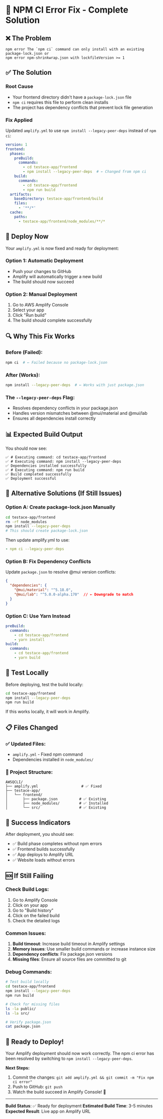 # 🔧 NPM CI Error Fix - Complete Solution

## ❌ The Problem
```
npm error The `npm ci` command can only install with an existing package-lock.json or
npm error npm-shrinkwrap.json with lockfileVersion >= 1
```

## ✅ The Solution

### Root Cause
- Your frontend directory didn't have a `package-lock.json` file
- `npm ci` requires this file to perform clean installs
- The project has dependency conflicts that prevent lock file generation

### Fix Applied
Updated `amplify.yml` to use `npm install --legacy-peer-deps` instead of `npm ci`:

```yaml
version: 1
frontend:
  phases:
    preBuild:
      commands:
        - cd testace-app/frontend
        - npm install --legacy-peer-deps  # ← Changed from npm ci
    build:
      commands:
        - cd testace-app/frontend
        - npm run build
  artifacts:
    baseDirectory: testace-app/frontend/build
    files:
      - '**/*'
  cache:
    paths:
      - testace-app/frontend/node_modules/**/*
```

## 🚀 Deploy Now

Your `amplify.yml` is now fixed and ready for deployment:

### Option 1: Automatic Deployment
- Push your changes to GitHub
- Amplify will automatically trigger a new build
- The build should now succeed

### Option 2: Manual Deployment
1. Go to AWS Amplify Console
2. Select your app
3. Click "Run build"
4. The build should complete successfully

## 🔍 Why This Fix Works

### Before (Failed):
```bash
npm ci  # ← Failed because no package-lock.json
```

### After (Works):
```bash
npm install --legacy-peer-deps  # ← Works with just package.json
```

### The `--legacy-peer-deps` Flag:
- Resolves dependency conflicts in your package.json
- Handles version mismatches between @mui/material and @mui/lab
- Ensures all dependencies install correctly

## 📊 Expected Build Output

You should now see:
```
✅ # Executing command: cd testace-app/frontend
✅ # Executing command: npm install --legacy-peer-deps
✅ Dependencies installed successfully
✅ # Executing command: npm run build
✅ Build completed successfully
✅ Deployment successful
```

## 🔧 Alternative Solutions (If Still Issues)

### Option A: Create package-lock.json Manually
```bash
cd testace-app/frontend
rm -rf node_modules
npm install --legacy-peer-deps
# This should create package-lock.json
```

Then update amplify.yml to use:
```yaml
- npm ci --legacy-peer-deps
```

### Option B: Fix Dependency Conflicts
Update `package.json` to resolve @mui version conflicts:
```json
{
  "dependencies": {
    "@mui/material": "^5.18.0",
    "@mui/lab": "^5.0.0-alpha.170"  // ← Downgrade to match
  }
}
```

### Option C: Use Yarn Instead
```yaml
preBuild:
  commands:
    - cd testace-app/frontend
    - yarn install
build:
  commands:
    - cd testace-app/frontend
    - yarn build
```

## 🧪 Test Locally

Before deploying, test the build locally:
```bash
cd testace-app/frontend
npm install --legacy-peer-deps
npm run build
```

If this works locally, it will work in Amplify.

## 📋 Files Changed

### ✅ Updated Files:
- `amplify.yml` - Fixed npm command
- Dependencies installed in `node_modules/`

### 📁 Project Structure:
```
AWSQCLI/
├── amplify.yml                    # ✅ Fixed
├── testace-app/
│   └── frontend/
│       ├── package.json          # ✅ Existing
│       ├── node_modules/         # ✅ Installed
│       └── src/                  # ✅ Existing
```

## 🎉 Success Indicators

After deployment, you should see:
- ✅ Build phase completes without npm errors
- ✅ Frontend builds successfully
- ✅ App deploys to Amplify URL
- ✅ Website loads without errors

## 🆘 If Still Failing

### Check Build Logs:
1. Go to Amplify Console
2. Click on your app
3. Go to "Build history"
4. Click on the failed build
5. Check the detailed logs

### Common Issues:
1. **Build timeout**: Increase build timeout in Amplify settings
2. **Memory issues**: Use smaller build commands or increase instance size
3. **Dependency conflicts**: Fix package.json versions
4. **Missing files**: Ensure all source files are committed to git

### Debug Commands:
```bash
# Test build locally
cd testace-app/frontend
npm install --legacy-peer-deps
npm run build

# Check for missing files
ls -la public/
ls -la src/

# Verify package.json
cat package.json
```

## 🚀 Ready to Deploy!

Your Amplify deployment should now work correctly. The npm ci error has been resolved by switching to `npm install --legacy-peer-deps`.

**Next Steps:**
1. Commit the changes: `git add amplify.yml && git commit -m "Fix npm ci error"`
2. Push to GitHub: `git push`
3. Watch the build succeed in Amplify Console! 🎉

---

**Build Status**: ✅ Ready for deployment
**Estimated Build Time**: 3-5 minutes
**Expected Result**: Live app on Amplify URL

